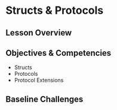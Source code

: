 # Structs & Protocols

## Lesson Overview

## Objectives & Competencies
- Structs
- Protocols
- Protocol Extensions

## Baseline Challenges
